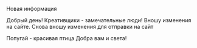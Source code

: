 Новая информация

Добрый день!
Креативщики - замечательные люди!
Вношу изменения на сайте.
Снова вношу изменения для отправки на сайт

Попугай - красивая птица
Добра вам и света!
